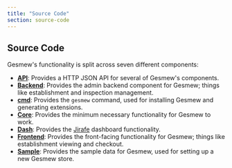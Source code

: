 ```yaml
---
title: "Source Code"
section: source-code
---
```


## Source Code

Gesmew's functionality is split across seven different components:

* [**API**](http://api.gesmewcommerce.com): Provides a HTTP JSON API for several of Gesmew's components.
* [**Backend**](/developer/backend): Provides the admin backend component for Gesmew;
  things like establishment and inspection management.
* [**cmd**](/developer/cmd): Provides the `gesmew` command, used for installing Gesmew
  and generating extensions.
* [**Core**](/developer/core): Provides the minimum necessary functionality for Gesmew
  to work.
* [**Dash**](/developer/dash): Provides the [Jirafe](http://jirafe.org) dashboard
  functionality.
* [**Frontend**](/developer/frontend): Provides the front-facing functionality for
  Gesmew; things like establishment viewing and checkout.
* [**Sample**](/developer/sample): Provides the sample data for Gesmew, used for
  setting up a new Gesmew store.